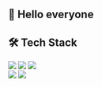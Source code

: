 ## 👋 Hello everyone 

## 🛠 Tech Stack

<img src="https://img.shields.io/badge/HTML-000000?style=flat-square&logo=HTML5&logoColor=E34F26"/></a>
<img src="https://img.shields.io/badge/CSS-000000?style=flat-square&logo=CSS3&logoColor=1572B6"/></a>
<img src="https://img.shields.io/badge/JavaScript-000000?style=flat-square&logo=JavaScript&logoColor=F7DF1E"/></a><br />
<img src="https://img.shields.io/badge/Adobe Photoshop-000000?style=flat-square&logo=AdobePhotoshop&logoColor=31A8FF"/></a>
<img src="https://img.shields.io/badge/Adobe Illustrator-000000?style=flat-square&logo=Adobe Illustrator&logoColor=FF9A00"/></a>
